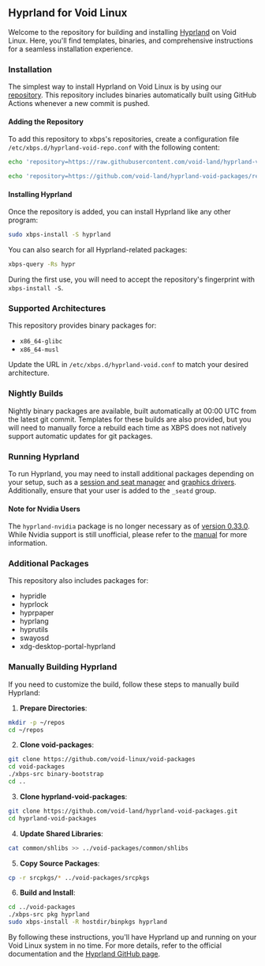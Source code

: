 ## Hyprland for Void Linux

Welcome to the repository for building and installing [Hyprland](https://github.com/hyprwm/Hyprland) on Void Linux. Here, you'll find templates, binaries, and comprehensive instructions for a seamless installation experience.

### Installation

The simplest way to install Hyprland on Void Linux is by using our [repository](https://github.com/void-land/hyprland-void-packages). This repository includes binaries automatically built using GitHub Actions whenever a new commit is pushed.

#### Adding the Repository

To add this repository to xbps's repositories, create a configuration file `/etc/xbps.d/hyprland-void-repo.conf` with the following content:

```sh
echo 'repository=https://raw.githubusercontent.com/void-land/hyprland-void-packages/repository-x86_64-glibc' | sudo tee /etc/xbps.d/hyprland-void-repo.conf
```

```sh
echo 'repository=https://github.com/void-land/hyprland-void-packages/releases/latest/download/' | sudo tee /etc/xbps.d/hyprland-packages.conf
```

#### Installing Hyprland

Once the repository is added, you can install Hyprland like any other program:

```sh
sudo xbps-install -S hyprland
```

You can also search for all Hyprland-related packages:

```sh
xbps-query -Rs hypr
```

During the first use, you will need to accept the repository's fingerprint with `xbps-install -S`.

### Supported Architectures

This repository provides binary packages for:
- `x86_64-glibc`
- `x86_64-musl`

Update the URL in `/etc/xbps.d/hyprland-void.conf` to match your desired architecture.

### Nightly Builds

Nightly binary packages are available, built automatically at 00:00 UTC from the latest git commit. Templates for these builds are also provided, but you will need to manually force a rebuild each time as XBPS does not natively support automatic updates for git packages.

### Running Hyprland

To run Hyprland, you may need to install additional packages depending on your setup, such as a [session and seat manager](https://docs.voidlinux.org/config/session-management.html) and [graphics drivers](https://docs.voidlinux.org/config/graphical-session/graphics-drivers/index.html). Additionally, ensure that your user is added to the `_seatd` group.

#### Note for Nvidia Users

The `hyprland-nvidia` package is no longer necessary as of [version 0.33.0](https://github.com/hyprwm/Hyprland/releases/tag/v0.33.0). While Nvidia support is still unofficial, please refer to the [manual](https://wiki.hyprland.org/hyprland-wiki/pages/Nvidia/) for more information.

### Additional Packages

This repository also includes packages for:
- hypridle
- hyprlock
- hyprpaper
- hyprlang
- hyprutils
- swayosd
- xdg-desktop-portal-hyprland

### Manually Building Hyprland

If you need to customize the build, follow these steps to manually build Hyprland:

1. **Prepare Directories**:

```sh
mkdir -p ~/repos
cd ~/repos
```

2. **Clone void-packages**:

```sh
git clone https://github.com/void-linux/void-packages
cd void-packages
./xbps-src binary-bootstrap
cd ..
```

3. **Clone hyprland-void-packages**:

```sh
git clone https://github.com/void-land/hyprland-void-packages.git
cd hyprland-void-packages
```

4. **Update Shared Libraries**:

```sh
cat common/shlibs >> ../void-packages/common/shlibs
```

5. **Copy Source Packages**:

```sh
cp -r srcpkgs/* ../void-packages/srcpkgs
```

6. **Build and Install**:

```sh
cd ../void-packages
./xbps-src pkg hyprland
sudo xbps-install -R hostdir/binpkgs hyprland
```

By following these instructions, you'll have Hyprland up and running on your Void Linux system in no time. For more details, refer to the official documentation and the [Hyprland GitHub page](https://github.com/hyprwm/Hyprland).